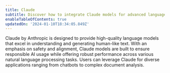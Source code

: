 ```yaml
---
title: Claude
subtitle: Discover how to integrate Claude models for advanced language processing
enableTableOfContents: true
updatedOn: '2024-01-10T18:34:05.849Z'
---
```


Claude by Anthropic is designed to provide high-quality language models that excel in understanding and generating human-like text. With an emphasis on safety and alignment, Claude models are built to ensure responsible AI usage while offering robust performance across various natural language processing tasks. Users can leverage Claude for diverse applications ranging from chatbots to complex document analysis.